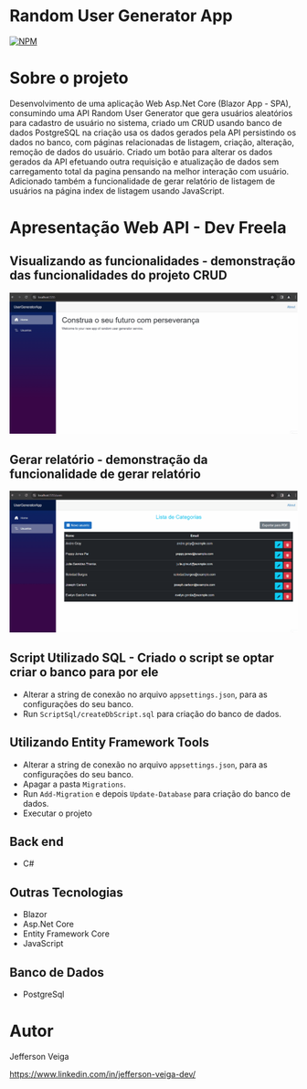 # Random User Generator App

[![NPM](https://img.shields.io/github/license/jehveiga/Blog-api)](https://github.com/jehveiga/UserGeneratorApp/blob/main/LICENSE.txt)

# Sobre o projeto

Desenvolvimento de uma aplicação Web Asp.Net Core (Blazor App - SPA), consumindo uma API Random User Generator que gera usuários aleatórios para cadastro de usuário no sistema, criado um CRUD usando banco de dados PostgreSQL na criação usa os dados gerados pela API persistindo os dados no banco, com páginas relacionadas de listagem, criação, alteração, remoção de dados do usuário. Criado um botão para alterar os dados gerados da API efetuando outra requisição e atualização de dados sem carregamento total da pagina pensando na melhor interação com usuário. Adicionado também a funcionalidade de gerar relatório de listagem de usuários na página index de listagem usando JavaScript.

# Apresentação Web API - Dev Freela

## Visualizando as funcionalidades - demonstração das funcionalidades do projeto CRUD
![Apresentacao Projeto Principal](https://github.com/jehveiga/UserGeneratorApp/blob/main/assets/apresentacao-projeto.gif)

## Gerar relatório - demonstração da funcionalidade de gerar relatório
![Apresentacao Projeto Gerar Relatório](https://github.com/jehveiga/UserGeneratorApp/blob/main/assets/gerando-relatorio.gif)

## Script Utilizado SQL - Criado o script se optar criar o banco para por ele

- Alterar a string de conexão no arquivo `appsettings.json`, para as configurações do seu banco.
- Run `ScriptSql/createDbScript.sql` para criação do banco de dados.

## Utilizando Entity Framework Tools

- Alterar a string de conexão no arquivo `appsettings.json`, para as configurações do seu banco.
- Apagar a pasta `Migrations`.
- Run `Add-Migration` e depois `Update-Database` para criação do banco de dados.
- Executar o projeto

## Back end

- C#

## Outras Tecnologias

- Blazor
- Asp.Net Core
- Entity Framework Core
- JavaScript

## Banco de Dados

- PostgreSql

# Autor 

Jefferson Veiga

https://www.linkedin.com/in/jefferson-veiga-dev/
